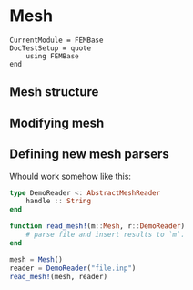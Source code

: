 # Mesh

```@meta
CurrentModule = FEMBase
DocTestSetup = quote
    using FEMBase
end
```

## Mesh structure

## Modifying mesh

## Defining new mesh parsers


Whould work somehow like this:

```julia
type DemoReader <: AbstractMeshReader
    handle :: String
end

function read_mesh!(m::Mesh, r::DemoReader)
    # parse file and insert results to `m`.
end

mesh = Mesh()
reader = DemoReader("file.inp")
read_mesh!(mesh, reader)
```

